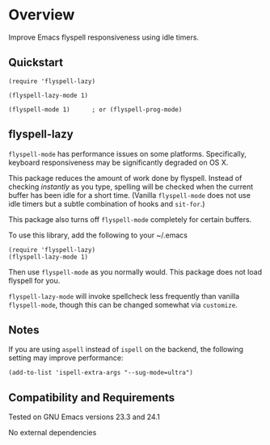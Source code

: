 Overview
========

Improve Emacs flyspell responsiveness using idle timers.

Quickstart
----------

	(require 'flyspell-lazy)

	(flyspell-lazy-mode 1)

	(flyspell-mode 1)      ; or (flyspell-prog-mode)

flyspell-lazy
-------------

`flyspell-mode` has performance issues on some platforms.
Specifically, keyboard responsiveness may be significantly
degraded on OS X.

This package reduces the amount of work done by flyspell.  Instead
of checking *instantly* as you type, spelling will be checked when
the current buffer has been idle for a short time.  (Vanilla
`flyspell-mode` does not use idle timers but a subtle combination
of hooks and `sit-for`.)

This package also turns off `flyspell-mode` completely for certain
buffers.

To use this library, add the following to your ~/.emacs

	(require 'flyspell-lazy)
	(flyspell-lazy-mode 1)

Then use `flyspell-mode` as you normally would.  This package does
not load flyspell for you.

`flyspell-lazy-mode` will invoke spellcheck less frequently than
vanilla `flyspell-mode`, though this can be changed somewhat via
`customize`.

Notes
-----

If you are using `aspell` instead of `ispell` on the backend, the
following setting may improve performance:

	(add-to-list 'ispell-extra-args "--sug-mode=ultra")

Compatibility and Requirements
------------------------------

Tested on GNU Emacs versions 23.3 and 24.1

No external dependencies
